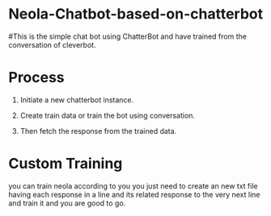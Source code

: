 # Neola-Chatbot-based-on-chatterbot

#This is the simple chat bot using ChatterBot and have trained from the conversation of cleverbot.

# Process

1. Initiate a new chatterbot instance.

2. Create train data or train the bot using conversation.

3. Then fetch the response from the trained data.

# Custom Training
you can train neola according to you you just need to create an new txt file having
each response in a line and its related response to the very next line and train it and you are good to go.



